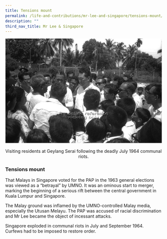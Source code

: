 ```yaml
---
title: Tensions mount
permalink: /life-and-contributions/mr-lee-and-singapore/tensions-mount/
description: ""
third_nav_title: Mr Lee & Singapore
---
```

![Alt text for image on Isomer site](/images/mr-lee-and-singapore/Tension%20mount.jpg)
<center>
Visiting residents at Geylang Serai following the deadly July 1964 communal riots.
</center>

### Tensions mount ###

That Malays in Singapore voted for the PAP in the 1963 general elections was viewed as a “betrayal” by UMNO. It was an ominous start to merger, marking the beginning of a serious rift between the central government in Kuala Lumpur and Singapore.


The Malay ground was inflamed by the UMNO-controlled Malay media, especially the Utusan Melayu. The PAP was accused of racial discrimination and Mr Lee became the object of incessant attacks.


Singapore exploded in communal riots in July and September 1964. Curfews had to be imposed to restore order.